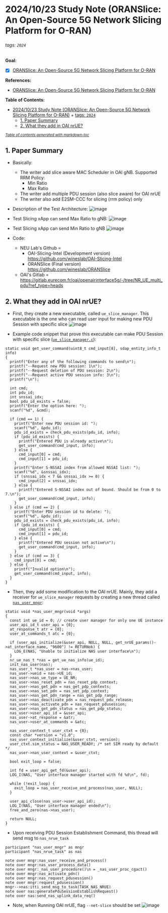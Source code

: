 # 2024/10/23 Study Note (ORANSlice: An Open-Source 5G Network Slicing Platform for O-RAN)

###### tags: `2024`


**Goal:**
- [x] [ORANSlice: An Open-Source 5G Network Slicing Platform for
O-RAN](#1-Paper-Summary)

**References:**
- [ORANSlice: An Open-Source 5G Network Slicing Platform for O-RAN](https://arxiv.org/abs/2410.12978)

**Table of Contents:**
- [2024/10/23 Study Note (ORANSlice: An Open-Source 5G Network Slicing Platform for O-RAN)](#2024-10-23-study-note--oranslice--an-open-source-5g-network-slicing-platform-for-o-ran-)
          + [tags: `2024`](#tags---2024-)
  * [1. Paper Summary](#1-paper-summary)
  * [2. What they add in OAI nrUE?](#2-what-they-add-in-oai-nrue-)

<small><i><a href='http://ecotrust-canada.github.io/markdown-toc/'>Table of contents generated with markdown-toc</a></i></small>


## 1. Paper Summary

- Basically:
    -  The writer add slice aware MAC Scheduler in OAI gNB. Supported RRM Policy:
        -  Min Ratio
        -  Max Ratio
    -  The writer add multiple PDU session (also slice aware) for OAI nrUE
    -  The writer also add E2SM-CCC for slicing (rrm policy) only

- Description of the Test Architecture:
![image](https://hackmd.io/_uploads/r1PDBz8l1g.png)

- Test Slicing xApp can send Max Ratio to gNB:
![image](https://hackmd.io/_uploads/rkei6rfUgJx.png)

- Test Slicing xApp can send Min Ratio to gNB
![image](https://hackmd.io/_uploads/r1El8M8gkg.png)

- Code: 
    - NEU Lab's Github =
        - OAI-Slicing-Intel (Development version) https://github.com/wineslab/OAI-Slicing-Intel
        - ORANSlice (Final version) https://github.com/wineslab/ORANSlice
    - OAI's Gitlab = https://gitlab.eurecom.fr/oai/openairinterface5g/-/tree/NR_UE_multi_pdu?ref_type=heads

## 2. What they add in OAI nrUE?

- First, they create a new executable, called `ue_slice_manager`. This executable is the one who can read user input for making new PDU Session with specific slice
![image](https://hackmd.io/_uploads/S1HdqQLlke.png)

- Example code snippet that prove this executable can make PDU Session with specific slice ([`ue_slice_manager.c`](https://github.com/wineslab/OAI-Slicing-Intel/blob/NR_UE_multi_pdusession/openair2/SLICING/ue_slice_manager.c#L68C1-L119C2)):
```c=68
static void get_user_command(uint8_t cmd_input[8], sdap_entity_info_t info)
{
  printf("Enter any of the following commands to send\n");
  printf("--Request new PDU session: 1\n");
  printf("--Request deletion of PDU session: 2\n");
  printf("--Request active PDU session info: 3\n");
  printf("\n");

  int cmd;
  int pdu_id;
  int snssai_idx;
  bool pdu_id_exists = false;
  printf("Enter the option here: ");
  scanf("%d", &cmd);

  if (cmd == 1) {
    printf("Enter new PDU session id: ");
    scanf("%d", &pdu_id);
    pdu_id_exists = check_pdu_exists(pdu_id, info);
    if (pdu_id_exists) {
      printf("Entered PDU is already active\n");
      get_user_command(cmd_input, info);
    } else {
      cmd_input[0] = cmd;
      cmd_input[1] = pdu_id;
    }
    printf("Enter S-NSSAI index from allowed NSSAI list: ");
    scanf("%d", &snssai_idx);
    if (snssai_idx < 7 && snssai_idx >= 0) {
      cmd_input[2] = snssai_idx;
    } else {
      printf("Entered S-NSSAI index out of bound. Should be from 0 to 7.\n");
      get_user_command(cmd_input, info);
    }
  } else if (cmd == 2) {
    printf("Enter PDU session id to delete: ");
    scanf("%d", &pdu_id);
    pdu_id_exists = check_pdu_exists(pdu_id, info);
    if (pdu_id_exists) {
      cmd_input[0] = cmd;
      cmd_input[1] = pdu_id;
    } else {
      printf("Entered PDU session not active\n");
      get_user_command(cmd_input, info);
    } 
  } else if (cmd == 3) {
    cmd_input[0] = cmd;
  } else {
    printf("Invalid option\n");
    get_user_command(cmd_input, info);
  }
}
```

- Then, they add some modification to the OAI nrUE. Mainly, they add a receiver for `ue_slice_manager` requests by creating a new thread called [`nas_user_mngr`](https://gitlab.eurecom.fr/oai/openairinterface5g/-/blob/NR_UE_multi_pdu/openair3/NAS/NR_UE/nr_nas_msg_sim.c#L1665):
```c=1665
static void *nas_user_mngr(void *args)
{
  const int ue_id = 0; // create user manager for only one UE instance
  user_api_id_t user_api = {0};
  at_response_t atr = {0};
  user_at_commands_t atc = {0};

  if (user_api_initialize(&user_api, NULL, NULL, get_nrUE_params()->at_interface_name, "9600") != RETURNok) {
    LOG_E(NAS, "Unable to initialize NAS user interface\n");
  }
  nr_ue_nas_t *nas = get_ue_nas_info(ue_id);
  init_nas_user(nas);
  nas_user_t *nas_user = nas->nas_user;
  nas_user->ueid = nas->UE_id;
  nas_user->nas_ue_type = UE_NR;
  nas_user->nas_reset_pdn = nas_reset_pdp_context;
  nas_user->nas_get_pdn = nas_get_pdp_contexts;
  nas_user->nas_set_pdn = nas_set_pdp_context;
  nas_user->nas_get_pdn_range = nas_get_pdp_range;
  nas_user->nas_deactivate_pdn = nas_request_pdu_release;
  nas_user->nas_activate_pdn = nas_request_pdusession;
  nas_user->nas_get_pdn_status = nas_get_pdp_status;
  nas_user->user_api_id = &user_api;
  nas_user->at_response = &atr;
  nas_user->user_at_commands = &atc;

  nas_user_context_t user_ctxt = {0};
  const char *version = "v1.0";
  nas_user_context_initialize(&user_ctxt, version);
  user_ctxt.sim_status = NAS_USER_READY; /* set SIM ready by default */
  nas_user->nas_user_context = &user_ctxt;

  bool exit_loop = false;

  int fd = user_api_get_fd(&user_api);
  LOG_I(NAS, "User interface manager started with fd %d\n", fd);

  while (!exit_loop) {
    exit_loop = nas_user_receive_and_process(nas_user, NULL);
  }

  user_api_close(nas_user->user_api_id);
  LOG_I(NAS, "User interface manager ended\n");
  free_and_zero(nas->nas_user);

  return NULL;
}
```

- Upon receiving PDU Session Establishment Command, this thread will send msg to `nas_nrue_task`
```plantuml
participant "nas_user_mngr" as mngr
participant "nas_nrue_task" as nas

note over mngr:nas_user_receive_and_process()
note over mngr:nas_user_process_data()
note over mngr:_nas_user_procedure()\n = _nas_user_proc_cgact()
note over mngr:nas_activate_pdn()
note over mngr:nas_request_pdusession()
note over mngr:request_pdusession()
mngr-->nas:itti_send_msg_to_task(TASK_NAS_NRUE)
note over nas:generatePduSessionEstablishRequest()
note over nas:send_nas_uplink_data_req()
```

- Note, when Running OAI nrUE, flag `--net-slice` should be set
![image](https://hackmd.io/_uploads/SyNnbEIx1x.png)
